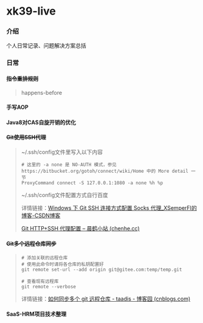 # xk39-live

### 介绍

个人日常记录、问题解决方案总括

### 日常

#### ~~指令重排规则~~

> happens-before

#### 手写AOP

#### Java8对CAS自旋开销的优化

#### ~~Git使用SSH代理~~

> ~/.ssh/config文件里写入以下内容
>
> ```
> # 这里的 -a none 是 NO-AUTH 模式，参见 https://bitbucket.org/gotoh/connect/wiki/Home 中的 More detail 一节
> ProxyCommand connect -S 127.0.0.1:1080 -a none %h %p
> ```
>
> ~/.ssh/config文件配置方式自行百度
>
> 详情链接：[Windows 下 Git SSH 连接方式配置 Socks 代理_XSemperFI的博客-CSDN博客](https://blog.csdn.net/XSemperFI/article/details/106818669)
>
> [Git HTTP+SSH 代理配置 – 晨鹤小站 (chenhe.cc)](http://www.chenhe.cc/p/406)

#### ~~Git多个远程仓库同步~~

> ```
> # 添加关联的远程仓库
> # 使用此命令时请将各仓库的私钥配置好
> git remote set-url --add origin git@gitee.com:temp/temp.git
> ```
>
> ```
> # 查看现有远程库
> git remote --verbose
> ```
>
> 详情链接：[如何同步多个 git 远程仓库 - taadis - 博客园 (cnblogs.com)](https://www.cnblogs.com/taadis/p/12170953.html)

#### SaaS-HRM项目技术整理